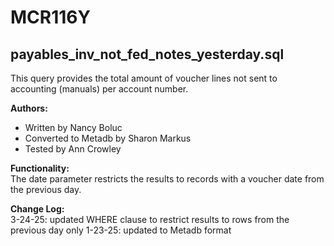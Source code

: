 # MCR116Y

## payables_inv_not_fed_notes_yesterday.sql

This query provides the total amount of voucher lines not sent to accounting (manuals) per account number.

**Authors:**  
- Written by Nancy Boluc  
- Converted to Metadb by Sharon Markus  
- Tested by Ann Crowley  

**Functionality:**  
The date parameter restricts the results to records with a voucher date from the previous day.


**Change Log:**  
3-24-25: updated WHERE clause to restrict results to rows from the previous day only
1-23-25: updated to Metadb format
